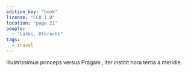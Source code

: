 ```yaml
---
edition_key: "book"
license: "CC0 1.0"
location: "page 21"
people:
  - "Laski, Olbracht"
tags:
  - travel
---
```

Illustrissimus
princeps versus Pragam ; iter institit hora tertia a meridie.

